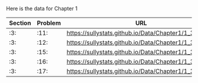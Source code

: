 Here is the data for Chapter 1

|Section|Problem|URL|
|-------|-------|---|
|:3:|:11:|<a>https://sullystats.github.io/Data/Chapter1/1_3_11.csv</a><br/>|
|:3:|:12:|<a>https://sullystats.github.io/Data/Chapter1/1_3_12.csv</a><br/>|
|:3:|:15:|<a>https://sullystats.github.io/Data/Chapter1/1_3_15.csv</a><br/>|
|:3:|:16:|<a>https://sullystats.github.io/Data/Chapter1/1_3_16.csv</a><br/>|
|:3:|:17:|<a>https://sullystats.github.io/Data/Chapter1/1_3_17.csv</a><br/>|
